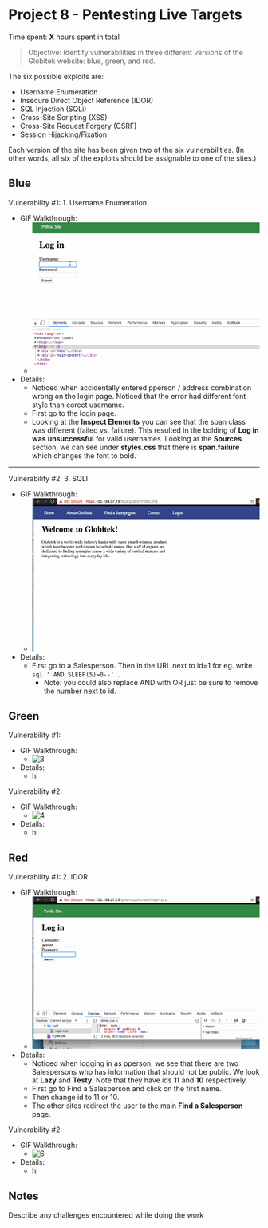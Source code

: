 # Project 8 - Pentesting Live Targets

Time spent: **X** hours spent in total

> Objective: Identify vulnerabilities in three different versions of the Globitek website: blue, green, and red.

The six possible exploits are:
* Username Enumeration
* Insecure Direct Object Reference (IDOR)
* SQL Injection (SQLi)
* Cross-Site Scripting (XSS)
* Cross-Site Request Forgery (CSRF)
* Session Hijacking/Fixation

Each version of the site has been given two of the six vulnerabilities. (In other words, all six of the exploits should be assignable to one of the sites.)

## Blue

Vulnerability #1: 1. Username Enumeration
  - GIF Walkthrough:
    - ![1](https://github.com/justinfchin/codepath_wk8/blob/master/gifs/1.gif?raw-true)
  - Details:
    - Noticed when accidentally entered pperson / address combination wrong on the login page. Noticed that the error had different font style than corect username. 
    - First go to the login page. 
    - Looking at the **Inspect Elements** you can see that the span class was different (failed vs. failure). This resulted in the bolding of **Log in was unsuccessful** for valid usernames. Looking at the **Sources** section, we can see under **styles.css** that there is **span.failure** which changes the font to bold.  
---
Vulnerability #2: 3. SQLI
  - GIF Walkthrough:
    - ![2](https://github.com/justinfchin/codepath_wk8/blob/master/gifs/3.gif?raw-true)
  - Details:
    - First go to a Salesperson. Then in the URL next to id=1 for eg. write ```sql ' AND SLEEP(5)=0--' ```. 
      - Note: you could also replace AND with OR just be sure to remove the number next to id. 

## Green

Vulnerability #1: 
  - GIF Walkthrough:
    - ![3]()
  - Details:
    - hi

Vulnerability #2: 
  - GIF Walkthrough:
    - ![4]()
  - Details:
    - hi

## Red

Vulnerability #1: 2. IDOR
  - GIF Walkthrough:
    - ![5](https://github.com/justinfchin/codepath_wk8/blob/master/gifs/2.gif?raw-true)
  - Details:
    - Noticed when logging in as pperson, we see that there are two Salespersons who has information that should not be public. We look at **Lazy** and **Testy**. Note that they have ids **11** and **10** respectively.
    - First go to Find a Salesperson and click on the first name.
    - Then change id to 11 or 10. 
    - The other sites redirect the user to the main **Find a Salesperson** page. 

Vulnerability #2: 
  - GIF Walkthrough:
    - ![6]()
  - Details:
    - hi


## Notes

Describe any challenges encountered while doing the work


